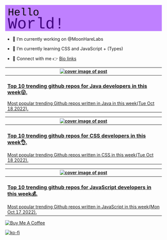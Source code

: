 [![Hello World!](https://github.com/ksenginew/ksenginew/raw/main/header.svg)](#nolink)

- 🔭 I’m currently working on @MoonHareLabs  

- 🌱 I’m currently learning CSS and JavaScript + (Types)    

- 💌 Connect with me 👉 [Bio links](https://ksengine.bio.link)

<!-- blog  posts start -->
<a href="https://dev.to/ksengine/top-10-trending-github-repos-for-java-developers-in-this-week-27jf">
<table>
<thead>
<tr>
<th>
<img src="https://res.cloudinary.com/practicaldev/image/fetch/s--TxW-cHmQ--/c_imagga_scale,f_auto,fl_progressive,h_420,q_auto,w_1000/https://images.unsplash.com/photo-1509566571888-9075f0776547%3Fcrop%3Dentropy%26cs%3Dtinysrgb%26fit%3Dmax%26fm%3Djpg%26ixid%3DMnwyODI4ODF8MHwxfHJhbmRvbXx8fHx8fHx8fDE2NjYwOTM0MjQ%26ixlib%3Drb-1.2.1%26q%3D80%26w%3D1080" alt="cover image of post" width="500px" height="auto"/>
</th>
</tr>
</thead>
<tbody>
<tr>
<td>
<h3>Top 10 trending github repos for Java developers in this week😜.</h3>
Most popular trending Github repos written in Java in this week(Tue Oct 18 2022).
</td>
</tr>
</tbody>
</table>
</a>



<a href="https://dev.to/ksengine/top-10-trending-github-repos-for-css-developers-in-this-week-4ma9">
<table>
<thead>
<tr>
<th>
<img src="https://res.cloudinary.com/practicaldev/image/fetch/s--Dv1OFe_d--/c_imagga_scale,f_auto,fl_progressive,h_420,q_auto,w_1000/https://images.unsplash.com/photo-1619262803747-2202770b2524%3Fcrop%3Dentropy%26cs%3Dtinysrgb%26fit%3Dmax%26fm%3Djpg%26ixid%3DMnwyODI4ODF8MHwxfHJhbmRvbXx8fHx8fHx8fDE2NjYwOTMyMjg%26ixlib%3Drb-1.2.1%26q%3D80%26w%3D1080" alt="cover image of post" width="500px" height="auto"/>
</th>
</tr>
</thead>
<tbody>
<tr>
<td>
<h3>Top 10 trending github repos for CSS developers in this week👌.</h3>
Most popular trending Github repos written in CSS in this week(Tue Oct 18 2022).
</td>
</tr>
</tbody>
</table>
</a>



<a href="https://dev.to/ksengine/top-10-trending-github-repos-for-javascript-developers-in-this-week-39df">
<table>
<thead>
<tr>
<th>
<img src="https://res.cloudinary.com/practicaldev/image/fetch/s--5MZ_RxTv--/c_imagga_scale,f_auto,fl_progressive,h_420,q_auto,w_1000/https://images.unsplash.com/photo-1648393847044-0f31992a9ea2%3Fcrop%3Dentropy%26cs%3Dtinysrgb%26fit%3Dmax%26fm%3Djpg%26ixid%3DMnwyODI4ODF8MHwxfHJhbmRvbXx8fHx8fHx8fDE2NjYwMDcwMTg%26ixlib%3Drb-1.2.1%26q%3D80%26w%3D1080" alt="cover image of post" width="500px" height="auto"/>
</th>
</tr>
</thead>
<tbody>
<tr>
<td>
<h3>Top 10 trending github repos for JavaScript developers in this week💰.</h3>
Most popular trending Github repos written in JavaScript in this week(Mon Oct 17 2022).
</td>
</tr>
</tbody>
</table>
</a>
<!-- blog  posts end -->

<a href="https://www.buymeacoffee.com/ksengine">
  <img src="https://cdn.buymeacoffee.com/buttons/v2/default-yellow.png" alt="Buy Me A Coffee" width="200px" height="auto"/>
</a>

[![ko-fi](https://ko-fi.com/img/githubbutton_sm.svg)](https://ko-fi.com/D1D473BME)
